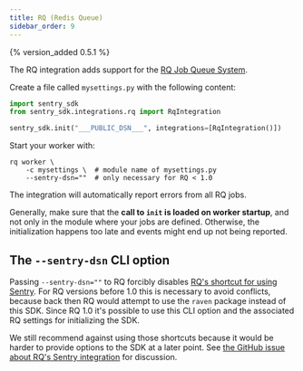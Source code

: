 ```yaml
---
title: RQ (Redis Queue)
sidebar_order: 9
---
```


{% version_added 0.5.1 %}

<!-- WIZARD -->
The RQ integration adds support for the [RQ Job Queue System](https://python-rq.org/).

Create a file called `mysettings.py` with the following content:

```python
import sentry_sdk
from sentry_sdk.integrations.rq import RqIntegration

sentry_sdk.init("___PUBLIC_DSN___", integrations=[RqIntegration()])
```

Start your worker with:

```shell
rq worker \
    -c mysettings \  # module name of mysettings.py
    --sentry-dsn=""  # only necessary for RQ < 1.0
```

<!-- TODO-ADD-VERIFICATION-EXAMPLE -->
<!-- ENDWIZARD -->

The integration will automatically report errors from all RQ jobs.

Generally, make sure that the **call to `init` is loaded on worker startup**, and not only in the module where your jobs are defined. Otherwise, the initialization happens too late and events might end up not being reported.

## The `--sentry-dsn` CLI option

Passing `--sentry-dsn=""` to RQ forcibly disables [RQ's shortcut for using Sentry](https://python-rq.org/patterns/sentry/). For RQ versions before 1.0 this is necessary to avoid conflicts, because back then RQ would attempt to use the `raven` package instead of this SDK. Since RQ 1.0 it's possible to use this CLI option and the associated RQ settings for initializing the SDK.

We still recommend against using those shortcuts because it would be harder to provide options to the SDK at a later point. See [the GitHub issue about RQ's Sentry integration](https://github.com/rq/rq/issues/1003) for discussion.
